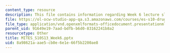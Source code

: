```yaml
---
content_type: resource
description: This file contains information regarding Week 6 lecture slides.
file: https://ol-ocw-studio-app-qa.s3.amazonaws.com/courses/es-s10-drugs-and-the-brain-spring-2013/8a98621aaae5cb0e6e1e66f5b2200ae8_MITES_S10S13_Week6.pptx
file_type: application/vnd.openxmlformats-officedocument.presentationml.presentation
parent_uid: 91649e19-7aad-bdfb-b6d0-83162241b8a2
resourcetype: Other
title: MITES_S10S13_Week6.pptx
uid: 8a98621a-aae5-cb0e-6e1e-66f5b2200ae8
---
```

